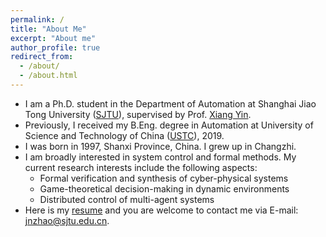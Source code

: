 ```yaml
---
permalink: /
title: "About Me"
excerpt: "About me"
author_profile: true
redirect_from: 
  - /about/
  - /about.html
---
```


* I am a Ph.D. student in the Department of Automation at Shanghai Jiao Tong University ([SJTU](https://en.sjtu.edu.cn/)), supervised by Prof. [Xiang Yin](https://xiangyin.sjtu.edu.cn/).
* Previously, I received my B.Eng. degree in Automation at University of Science and Technology of China ([USTC](https://en.ustc.edu.cn/)), 2019.
* I was born in 1997, Shanxi Province, China. I grew up in Changzhi.
* I am broadly interested in system control and formal methods. My current research interests include the following aspects:
  * Formal verification and synthesis of cyber-physical systems
  * Game-theoretical decision-making in dynamic environments
  * Distributed control of multi-agent systems
* Here is my [resume](http://jnzhaooo.github.io/files/CV_ZJN.pdf) and you are welcome to contact me via E-mail: <a href="mailto:jnzhao@sjtu.edu.cn">jnzhao@sjtu.edu.cn</a>.

